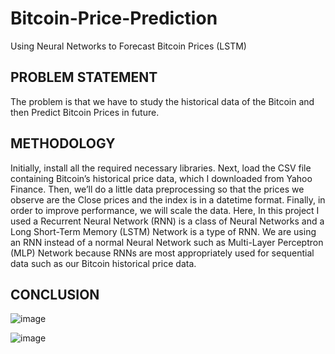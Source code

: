 # Bitcoin-Price-Prediction
Using Neural Networks to Forecast Bitcoin Prices (LSTM)

## PROBLEM STATEMENT
The problem is that we have to study the historical data of the Bitcoin and then Predict Bitcoin Prices in future.

## METHODOLOGY
Initially, install all the required necessary libraries. Next, load the CSV file containing Bitcoin’s historical price data, which I downloaded from Yahoo Finance. Then, we’ll do a little data preprocessing so that the prices we observe are the Close prices and the index is in a datetime format. Finally, in order to improve performance, we will scale the data.
Here, In this project I used a Recurrent Neural Network (RNN) is a class of Neural Networks and a Long Short-Term Memory (LSTM) Network is a type of RNN. We are using an RNN instead of a normal Neural Network such as Multi-Layer Perceptron (MLP) Network because RNNs are most appropriately used for sequential data such as our Bitcoin historical price data.

## CONCLUSION

![image](https://user-images.githubusercontent.com/57597700/117841030-4a86fb80-b29a-11eb-823e-72b10a9bfd29.png)

![image](https://user-images.githubusercontent.com/57597700/117841056-51157300-b29a-11eb-8575-f3bd959fd218.png)
